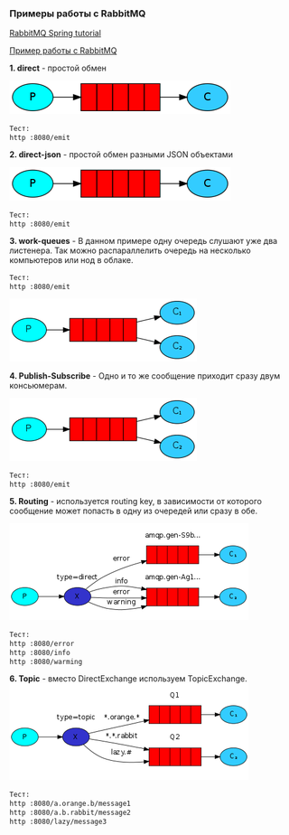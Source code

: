 ### Примеры работы с RabbitMQ 
[RabbitMQ Spring tutorial](https://habr.com/ru/post/262069/)

[Пример работы с RabbitMQ](http://spring-projects.ru/guides/messaging-rabbitmq/#scratch)

**1. direct** - простой обмен

![Схема](doc/hello1.png "Схема")
```shell script
Тест: 
http :8080/emit
```
**2. direct-json** - простой обмен разными JSON объектами

![Схема](doc/hello1.png "Схема")
```shell script
Тест: 
http :8080/emit
```
**3. work-queues** - В данном примере одну очередь слушают уже два листенера. Так можно распараллелить очередь на несколько компьютеров или нод в облаке.
```shell script
Тест: 
http :8080/emit
```
![Схема](doc/work-queues.png "Схема")

**4. Publish-Subscribe** - Одно и то же сообщение приходит сразу двум консьюмерам.

![Схема](doc/work-queues.png "Схема")
```shell script
Тест: 
http :8080/emit
```

**5. Routing** - используется routing key, в зависимости от которого сообщение может попасть в одну из очередей или сразу в обе.

![Схема](doc/routing.png "Схема")
```shell script
Тест: 
http :8080/error
http :8080/info
http :8080/warming
```

**6. Topic** - вместо DirectExchange используем TopicExchange.
![Схема](doc/topic.png "Схема")
```shell script
Тест: 
http :8080/a.orange.b/message1
http :8080/a.b.rabbit/message2
http :8080/lazy/message3
```